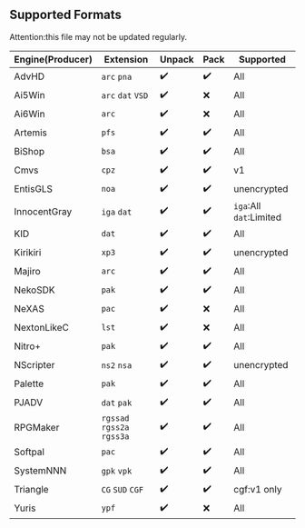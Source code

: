 ## Supported Formats

Attention:this file may not be updated regularly.

| Engine(Producer) | Extension                  | Unpack | Pack | Supported               |
| ---------------- | -------------------------- | ------ | ---- | ----------------------- |
| AdvHD            | `arc` `pna`                | ✔️      | ✔️    | All                     |
| Ai5Win           | `arc` `dat` `VSD`          | ✔️      | ❌    | All                     |
| Ai6Win           | `arc`                      | ✔️      | ❌    | All                     |
| Artemis          | `pfs`                      | ✔️      | ✔️    | All                     |
| BiShop           | `bsa`                      | ✔️      | ✔️    | All                     |
| Cmvs             | `cpz`                      | ✔️      | ✔️    | v1                      |
| EntisGLS         | `noa`                      | ✔️      | ✔️    | unencrypted             |
| InnocentGray     | `iga` `dat`                | ✔️      | ✔️    | `iga`:All `dat`:Limited |
| KID              | `dat`                      | ✔️      | ✔️    | All                     |
| Kirikiri         | `xp3`                      | ✔️      | ✔️    | unencrypted             |
| Majiro           | `arc`                      | ✔️      | ✔️    | All                     |
| NekoSDK          | `pak`                      | ✔️      | ✔️    | All                     |
| NeXAS            | `pac`                      | ✔️      | ❌    | All                     |
| NextonLikeC      | `lst`                      | ✔️      | ❌    | All                     |
| Nitro+           | `pak`                      | ✔️      | ✔️    | All                     |
| NScripter        | `ns2` `nsa`                | ✔️      | ✔️    | unencrypted             |
| Palette          | `pak`                      | ✔️      | ✔️    | All                     |
| PJADV            | `dat` `pak`                | ✔️      | ✔️    | All                     |
| RPGMaker         | `rgssad` `rgss2a` `rgss3a` | ✔️      | ✔️    | All                     |
| Softpal          | `pac`                      | ✔️      | ✔️    | All                     |
| SystemNNN        | `gpk` `vpk`                | ✔️      | ✔️    | All                     |
| Triangle         | `CG` `SUD` `CGF`           | ✔️      | ✔️    | cgf:v1 only             |
| Yuris            | `ypf`                      | ✔️      | ❌    | All                     |



